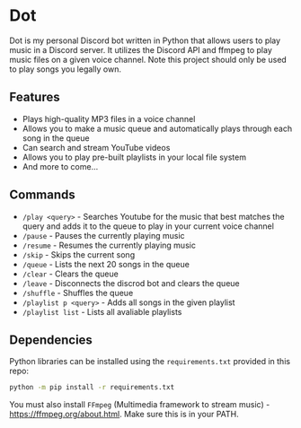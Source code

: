 # Dot
Dot is my personal Discord bot written in Python that allows users to play music in a Discord server. It utilizes the Discord API and ffmpeg to play music files on a given voice channel. Note this project should only be used to play songs you legally own.

## Features
- Plays high-quality MP3 files in a voice channel
- Allows you to make a music queue and automatically plays through each song in the queue
- Can search and stream YouTube videos
- Allows you to play pre-built playlists in your local file system
- And more to come...

## Commands
- `/play <query>` - Searches Youtube for the music that best matches the query and adds it to the queue to play in your current voice channel
- `/pause` - Pauses the currently playing music
- `/resume` - Resumes the currently playing music
- `/skip` - Skips the current song
- `/queue` - Lists the next 20 songs in the queue
- `/clear` - Clears the queue
- `/leave` - Disconnects the discrod bot and clears the queue
- `/shuffle` - Shuffles the queue
- `/playlist p <query>` - Adds all songs in the given playlist
- `/playlist list` - Lists all avaliable playlists

## Dependencies
Python libraries can be installed using the `requirements.txt` provided in this repo:
```bash
python -m pip install -r requirements.txt
```

You must also install `FFmpeg` (Multimedia framework to stream music) - https://ffmpeg.org/about.html. Make sure this is in your PATH.


